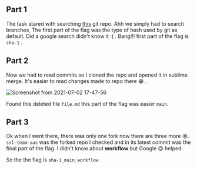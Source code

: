 ## Part 1

The task stared with searching [this](https://github.com/jsahil730/Assignment/tree/develop/folder) git repo. Ahh we simply had to search branches, The first part of the flag was the type of hash used by git as default. Did a google search didn't know it :( . Bang!!! first part of the flag is `sha-1` . 

## Part 2

Now we had to read commits so I cloned the repo and opened it in sublime merge. It's easier to read changes made to repo there​ :grin: ​. 

![Screenshot from 2021-07-02 17-47-56](https://github.com/geekyuttu/csec-convener-assignment/blob/main/task1/Screenshot%20from%202021-07-02%2017-47-56.png)

Found this deleted file `file.md` this part of the flag was easier `main`.

## Part 3

Ok when I went there, there was only one fork now there are three more :stuck_out_tongue_closed_eyes:. `ssl-team-aas` was the  forked repo I checked and in its latest commit was the final part of the flag. I didn't know about **workflow** but Google :relieved: helped. 

So the  the flag is `sha-1_main_workflow`.

